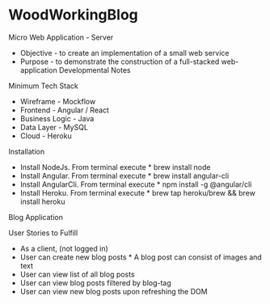 # WoodWorkingBlog
Micro Web Application - Server
* Objective - to create an implementation of a small web service
* Purpose - to demonstrate the construction of a full-stacked web-application
Developmental Notes

Minimum Tech Stack

* Wireframe - Mockflow
* Frontend - Angular / React
* Business Logic - Java
* Data Layer - MySQL
* Cloud - Heroku

Installation

* Install NodeJs. From terminal execute
		* brew install node
* Install Angular. From terminal execute
		* brew install angular-cli
* Install AngularCli. From terminal execute
		* npm install -g @angular/cli
* Install Heroku. From terminal execute
		* brew tap heroku/brew && brew install heroku
		
Blog Application

User Stories to Fulfill

* As a client, (not logged in) 
* User can create new blog posts
		* A blog post can consist of images and text
* User can view list of all blog posts
* User can view blog posts filtered by blog-tag
* User can view new blog posts upon refreshing the DOM

